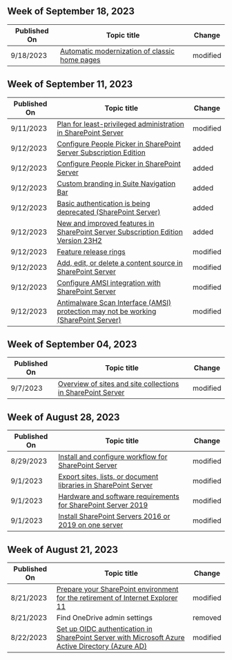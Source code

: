 <!-- This file is generated automatically each week. Changes made to this file will be overwritten.-->



## Week of September 18, 2023


| Published On |Topic title | Change |
|------|------------|--------|
| 9/18/2023 | [Automatic modernization of classic home pages](/SharePoint/disable-auto-modernization-classic-home-pages) | modified |


## Week of September 11, 2023


| Published On |Topic title | Change |
|------|------------|--------|
| 9/11/2023 | [Plan for least-privileged administration in SharePoint Server](/SharePoint/security-for-sharepoint-server/plan-for-least-privileged-administration) | modified |
| 9/12/2023 | [Configure People Picker in SharePoint Server Subscription Edition](/SharePoint/administration/configure-people-picker-subscription-edition) | added |
| 9/12/2023 | [Configure People Picker in SharePoint Server](/SharePoint/administration/configure-people-picker) | added |
| 9/12/2023 | [Custom branding in Suite Navigation Bar](/SharePoint/sites/custom-branding-in-suite-bar) | added |
| 9/12/2023 | [Basic authentication is being deprecated (SharePoint Server)](/SharePoint/technical-reference/basic-auth-is-being-deprecated) | added |
| 9/12/2023 | [New and improved features in SharePoint Server Subscription Edition Version 23H2](/SharePoint/what-s-new/new-and-improved-features-in-sharepoint-server-subscription-edition-23h2-release) | added |
| 9/12/2023 | [Feature release rings](/SharePoint/administration/feature-release-rings) | modified |
| 9/12/2023 | [Add, edit, or delete a content source in SharePoint Server](/SharePoint/search/add-edit-or-delete-a-content-source) | modified |
| 9/12/2023 | [Configure AMSI integration with SharePoint Server](/SharePoint/security-for-sharepoint-server/configure-amsi-integration) | modified |
| 9/12/2023 | [Antimalware Scan Interface (AMSI) protection may not be working (SharePoint Server)](/SharePoint/technical-reference/amsi-protection-may-not-be-working) | modified |


## Week of September 04, 2023


| Published On |Topic title | Change |
|------|------------|--------|
| 9/7/2023 | [Overview of sites and site collections in SharePoint Server](/SharePoint/sites/sites-and-site-collections-overview) | modified |


## Week of August 28, 2023


| Published On |Topic title | Change |
|------|------------|--------|
| 8/29/2023 | [Install and configure workflow for SharePoint Server](/SharePoint/governance/install-and-configure-workflow-for-sharepoint-server) | modified |
| 9/1/2023 | [Export sites, lists, or document libraries in SharePoint Server](/SharePoint/administration/export-a-site-list-or-document-library) | modified |
| 9/1/2023 | [Hardware and software requirements for SharePoint Server 2019](/SharePoint/install/hardware-and-software-requirements-2019) | modified |
| 9/1/2023 | [Install SharePoint Servers 2016 or 2019 on one server](/SharePoint/install/install-sharepoint-server-2016-on-one-server) | modified |


## Week of August 21, 2023


| Published On |Topic title | Change |
|------|------------|--------|
| 8/21/2023 | [Prepare your SharePoint environment for the retirement of Internet Explorer 11](/SharePoint/prepare-ie11) | modified |
| 8/21/2023 | Find OneDrive admin settings | removed |
| 8/22/2023 | [Set up OIDC authentication in SharePoint Server with Microsoft Azure Active Directory (Azure AD)](/SharePoint/security-for-sharepoint-server/set-up-oidc-auth-in-sharepoint-server-with-msaad) | modified |
